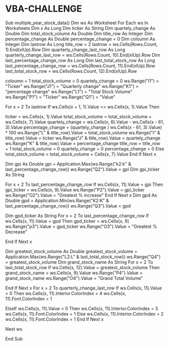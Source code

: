 # VBA-CHALLENGE
Sub multiple_year_stock_data()
Dim ws As Worksheet
For Each ws In Worksheets
Dim x As Long
Dim ticker As String
Dim quartely_change As Double
Dim total_stock_volume As Double
Dim title_row As Integer
Dim percentage_change As Double
percentage_change = 0
Dim coloumn As Integer
Dim lastrow As Long
title_row = 2
lastrow = ws.Cells(Rows.Count, 1).End(xlUp).Row
Dim quarterly_change_last_row As Long
quarterly_change_last_row = ws.Cells(Rows.Count, 10).End(xlUp).Row 
Dim last_percentage_change_row As Long
Dim last_total_stock_row As Long
last_percentage_change_row = ws.Cells(Rows.Count, 11).End(xlUp).Row
last_total_stock_row = ws.Cells(Rows.Count, 12).End(xlUp).Row



coloumn = 1
total_stock_volume = 0
quartely_change = 0
ws.Range("I1") = "Ticker"
ws.Range("J1") = "Quarterly change"
ws.Range("K1") = "percentage change"
ws.Range("L1") = "Total Stock Volume"
ws.Range("P1") = "Ticker"
ws.Range("Q1") = "Value"


For x = 2 To lastrow
If ws.Cells(x + 1, 1).Value <> ws.Cells(x, 1).Value Then

ticker = ws.Cells(x, 1).Value
total_stock_volume = total_stock_volume + ws.Cells(x, 7).Value
quartely_change = ws.Cells(x, 6).Value - ws.Cells(x - 61, 3).Value
percentage_change = (quartely_change / ws.Cells(x - 61, 3).Value) * 100
ws.Range("L" & title_row).Value = total_stock_volume
ws.Range("I" & title_row).Value = ticker
ws.Range("J" & title_row).Value = quartely_change
ws.Range("K" & title_row).Value = percentage_change
title_row = title_row + 1
total_stock_volume = 0
quartely_change = 0
percentage_change = 0
Else
total_stock_volume = total_stock_volume + Cells(x, 7).Value
End If
Next x


Dim gpi As Double
gpi = Application.Max(ws.Range("k2:k" & last_percentage_change_row))
ws.Range("Q2").Value = gpi
Dim gpi_ticker As String

For x = 2 To last_percentage_change_row
If ws.Cells(x, 11).Value = gpi Then
gpi_ticker = ws.Cells(x, 9).Value
ws.Range("P2").Value = gpi_ticker
ws.Range("O2").Value = "Greatest % increase"
End If
Next x
Dim gpd As Double
gpd = Application.Min(ws.Range("K2:K" & last_percentage_change_row))
ws.Range("Q3").Value = gpd

Dim gpd_ticker As String
For x = 2 To last_percentage_change_row
If ws.Cells(x, 11).Value = gpd Then
gpd_ticker = ws.Cells(x, 9)
ws.Range("p3").Value = gpd_ticker
ws.Range("O3").Value = "Greatest % Decrease"

End If
Next x

Dim greatest_stock_volume As Double
greatest_stock_volume = Application.Max(ws.Range("L2:L" & last_total_stock_row))
ws.Range("Q4") = greatest_stock_volume
Dim grand_stock_name As String
For x = 2 To last_total_stock_row
If ws.Cells(x, 12).Value = greatest_stock_volume Then
grand_stock_name = ws.Cells(x, 9).Value
ws.Range("P4").Value = grand_stock_name
ws.Range("O4").Value = "Grand Total Volume"

End If
Next x
For x = 2 To quarterly_change_last_row
If ws.Cells(x, 11).Value > 0 Then
ws.Cells(x, 11).Interior.ColorIndex = 4
ws.Cells(x, 11).Font.ColorIndex = 1


ElseIf ws.Cells(x, 11).Value < 0 Then
ws.Cells(x, 11).Interior.ColorIndex = 3
ws.Cells(x, 11).Font.ColorIndex = 1
Else
ws.Cells(x, 11).Interior.ColorIndex = 2
ws.Cells(x, 11).Font.ColorIndex = 1
End If
Next x

Next ws



End Sub
